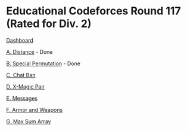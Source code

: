 # Educational Codeforces Round 117 (Rated for Div. 2)

[Dashboard](https://codeforces.com/contest/1612)

[A. Distance](https://codeforces.com/contest/1612/problem/A) - Done

[B. Special Permutation](https://codeforces.com/contest/1612/problem/B) - Done

[C. Chat Ban](https://codeforces.com/contest/1612/problem/C)

[D. X-Magic Pair](https://codeforces.com/contest/1612/problem/D)

[E. Messages](https://codeforces.com/contest/1612/problem/E)

[F. Armor and Weapons](https://codeforces.com/contest/1612/problem/F)

[G. Max Sum Array](https://codeforces.com/contest/1612/problem/G)
